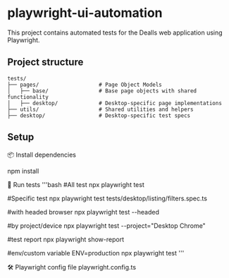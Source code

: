 # playwright-ui-automation

This project contains automated tests for the Dealls web application using Playwright.

## Project structure
```
tests/
├── pages/                   # Page Object Models
│   ├── base/                # Base page objects with shared functionality
│   ├── desktop/             # Desktop-specific page implementations
├── utils/                   # Shared utilities and helpers
├── desktop/                 # Desktop-specific test specs
```

## Setup
📦 Install dependencies

npm install

🚀 Run tests
'''bash
#All test 
npx playwright test

#Specific test 
npx playwright test tests/desktop/listing/filters.spec.ts

#with headed browser
npx playwright test --headed

#by project/device
npx playwright test --project="Desktop Chrome"

#test report
npx playwright show-report

#env/custom variable
ENV=production npx playwright test
'''

🛠 Playwright config file
playwright.config.ts
